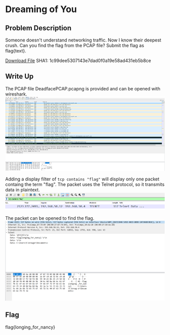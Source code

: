 # Dreaming of You

## Problem Description

Someone doesn't understand networking traffic. Now I know their deepest crush. Can you find the flag from the PCAP file? Submit the flag as flag{text}.

[Download File](https://tinyurl.com/2p8vjhjk)
SHA1: 1c99dee5307143e7dad0f0a19e58ad431eb5b8ce

## Write Up

The PCAP file DeadfacePCAP.pcapng is provided and can be opened with wireshark.
![Opened PCAP file](Opened_PCAP.png "Opened PCAP file")

Adding a display filter of `tcp contains "flag"` will display only one packet containg the term "flag". The packet uses the Telnet protocol, so it transmits data in plaintext.
![PCAP filtered for the flag](Filtered_PCAP.png "PCAP filtered for the flag")

The packet can be opened to find the flag.
![PCAP packet with flag](Opened_PCAP_Packet.png "PCAP packet with flag")

## Flag

flag{longing_for_nancy}
